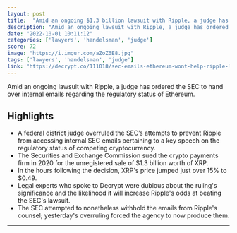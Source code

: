 ```yaml
---
layout: post
title:  "Amid an ongoing $1.3 billion lawsuit with Ripple, a judge has ordered the SEC to hand over internal emails regarding the regulatory status of Ethereum."
description: "Amid an ongoing lawsuit with Ripple, a judge has ordered the SEC to hand over internal emails regarding the regulatory status of Ethereum."
date: "2022-10-01 10:11:12"
categories: ['lawyers', 'handelsman', 'judge']
score: 72
image: "https://i.imgur.com/aZoZ6E8.jpg"
tags: ['lawyers', 'handelsman', 'judge']
link: "https://decrypt.co/111018/sec-emails-ethereum-wont-help-ripple-lawyers-say?utm_source=telegram&amp;utm_medium=social&amp;utm_campaign=smt"
---
```


Amid an ongoing lawsuit with Ripple, a judge has ordered the SEC to hand over internal emails regarding the regulatory status of Ethereum.

## Highlights

- A federal district judge overruled the SEC’s attempts to prevent Ripple from accessing internal SEC emails pertaining to a key speech on the regulatory status of competing cryptocurrency.
- The Securities and Exchange Commission sued the crypto payments firm in 2020 for the unregistered sale of $1.3 billion worth of XRP.
- In the hours following the decision, XRP's price jumped just over 15% to $0.49.
- Legal experts who spoke to Decrypt were dubious about the ruling's significance and the likelihood it will increase Ripple's odds at beating the SEC's lawsuit.
- The SEC attempted to nonetheless withhold the emails from Ripple's counsel; yesterday's overruling forced the agency to now produce them.

---
